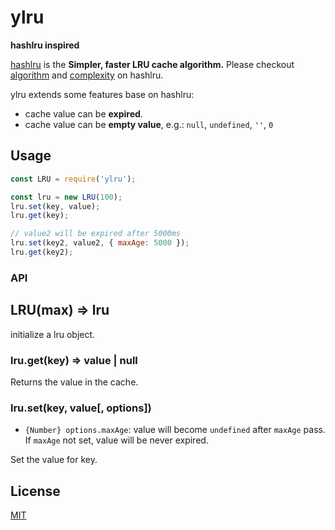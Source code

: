 # ylru

**hashlru inspired**

[hashlru](https://github.com/dominictarr/hashlru) is the **Simpler, faster LRU cache algorithm.**
Please checkout [algorithm](https://github.com/dominictarr/hashlru#algorithm) and [complexity](https://github.com/dominictarr/hashlru#complexity) on hashlru.

ylru extends some features base on hashlru:

- cache value can be **expired**.
- cache value can be **empty value**, e.g.: `null`, `undefined`, `''`, `0`

## Usage

```js
const LRU = require('ylru');

const lru = new LRU(100);
lru.set(key, value);
lru.get(key);

// value2 will be expired after 5000ms
lru.set(key2, value2, { maxAge: 5000 });
lru.get(key2);
```

### API

## LRU(max) => lru

initialize a lru object.

### lru.get(key) => value | null

Returns the value in the cache.

### lru.set(key, value[, options])

- `{Number} options.maxAge`: value will become `undefined` after `maxAge` pass.
If `maxAge` not set, value will be never expired.

Set the value for key.

## License

[MIT](LICENSE)
